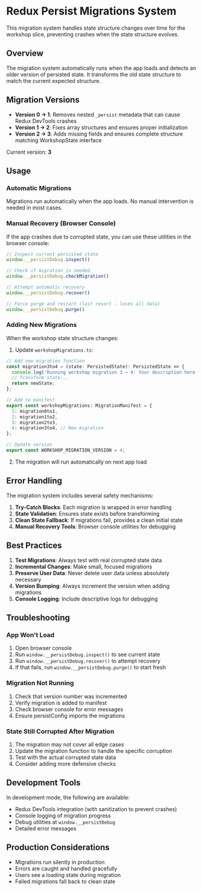 # Redux Persist Migrations System

This migration system handles state structure changes over time for the workshop slice, preventing crashes when the state structure evolves.

## Overview

The migration system automatically runs when the app loads and detects an older version of persisted state. It transforms the old state structure to match the current expected structure.

## Migration Versions

- **Version 0 → 1**: Removes nested `_persist` metadata that can cause Redux DevTools crashes
- **Version 1 → 2**: Fixes array structures and ensures proper initialization
- **Version 2 → 3**: Adds missing fields and ensures complete structure matching WorkshopState interface

Current version: **3**

## Usage

### Automatic Migrations

Migrations run automatically when the app loads. No manual intervention is needed in most cases.

### Manual Recovery (Browser Console)

If the app crashes due to corrupted state, you can use these utilities in the browser console:

```javascript
// Inspect current persisted state
window.__persistDebug.inspect()

// Check if migration is needed
window.__persistDebug.checkMigration()

// Attempt automatic recovery
window.__persistDebug.recover()

// Force purge and restart (last resort - loses all data)
window.__persistDebug.purge()
```

### Adding New Migrations

When the workshop state structure changes:

1. Update `workshopMigrations.ts`:
```typescript
// Add new migration function
const migration3to4 = (state: PersistedState): PersistedState => {
  console.log('Running workshop migration 3 → 4: Your description here');
  // Transform state...
  return newState;
};

// Add to manifest
export const workshopMigrations: MigrationManifest = {
  1: migration0to1,
  2: migration1to2,
  3: migration2to3,
  4: migration3to4, // New migration
};

// Update version
export const WORKSHOP_MIGRATION_VERSION = 4;
```

2. The migration will run automatically on next app load

## Error Handling

The migration system includes several safety mechanisms:

1. **Try-Catch Blocks**: Each migration is wrapped in error handling
2. **State Validation**: Ensures state exists before transforming
3. **Clean State Fallback**: If migrations fail, provides a clean initial state
4. **Manual Recovery Tools**: Browser console utilities for debugging

## Best Practices

1. **Test Migrations**: Always test with real corrupted state data
2. **Incremental Changes**: Make small, focused migrations
3. **Preserve User Data**: Never delete user data unless absolutely necessary
4. **Version Bumping**: Always increment the version when adding migrations
5. **Console Logging**: Include descriptive logs for debugging

## Troubleshooting

### App Won't Load
1. Open browser console
2. Run `window.__persistDebug.inspect()` to see current state
3. Run `window.__persistDebug.recover()` to attempt recovery
4. If that fails, run `window.__persistDebug.purge()` to start fresh

### Migration Not Running
1. Check that version number was incremented
2. Verify migration is added to manifest
3. Check browser console for error messages
4. Ensure persistConfig imports the migrations

### State Still Corrupted After Migration
1. The migration may not cover all edge cases
2. Update the migration function to handle the specific corruption
3. Test with the actual corrupted state data
4. Consider adding more defensive checks

## Development Tools

In development mode, the following are available:

- Redux DevTools integration (with sanitization to prevent crashes)
- Console logging of migration progress
- Debug utilities at `window.__persistDebug`
- Detailed error messages

## Production Considerations

- Migrations run silently in production
- Errors are caught and handled gracefully
- Users see a loading state during migration
- Failed migrations fall back to clean state